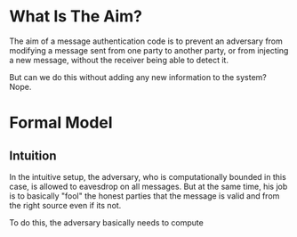 # What Is The Aim?
The aim of a message authentication code is to prevent an adversary from modifying a message sent from one party to another party, or from injecting a new message, without the receiver being able to detect it.

But can we do this without adding any new information to the system? Nope.
# Formal Model
## Intuition
In the intuitive setup, the adversary, who is computationally bounded in this case, is allowed to eavesdrop on all messages. But at the same time, his job is to basically "fool" the honest parties that the message is valid and from the right source even if its not.

To do this, the adversary basically needs to compute